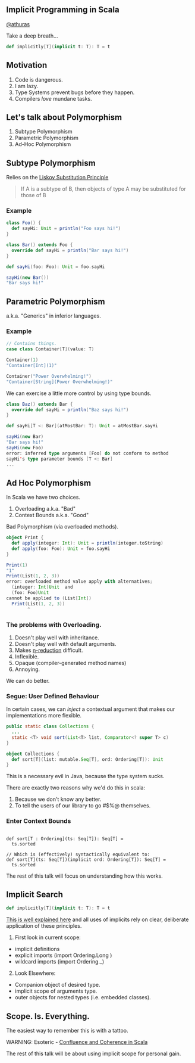 ## Implicit Programming in Scala

[@athuras]("https://www.twitter.com/athuras")


Take a deep breath...

```scala
def implicitly[T](implicit t: T): T = t
```



## Motivation

1. Code is dangerous.
2. I am lazy.
3. Type Systems prevent bugs before they happen.
4. Compilers _love_ mundane tasks.



## Let's talk about Polymorphism

1. Subtype Polymorphism
2. Parametric Polymorphism
3. Ad-Hoc Polymorphism



## Subtype Polymorphism

Relies on the [Liskov Substitution Principle]("https://en.wikipedia.org/wiki/Liskov_substitution_principle")

> If A is a subtype of B, then objects of type A may be substituted for those of B


### Example
```scala
class Foo() {
  def sayHi: Unit = println("Foo says hi!")
}

class Bar() extends Foo {
  override def sayHi = println("Bar says hi!")
}

def sayHi(foo: Foo): Unit = foo.sayHi

sayHi(new Bar())
"Bar says hi!"
```



## Parametric Polymorphism

a.k.a. "Generics" in inferior languages.


### Example
```scala
// Contains things.
case class Container[T](value: T)

Container(1)
"Container[Int](1)"

Container("Power Overwhelming!")
"Container[String](Power Overwhelming!)"
```


We can exercise a little more control by using type bounds.
```scala
class Baz() extends Bar {
  override def sayHi = println("Baz says hi!")
}

def sayHi[T <: Bar](atMostBar: T): Unit = atMostBar.sayHi

sayHi(new Bar)
"Bar says hi!"
sayHi(new Foo)
error: inferred type arguments [Foo] do not conform to method
sayHi's type parameter bounds [T <: Bar]
...
```



## Ad Hoc Polymorphism

In Scala we have two choices.
1. Overloading a.k.a. "Bad"
2. Context Bounds a.k.a. "Good"



Bad Polymorphism (via overloaded methods).

```scala
object Print {
  def apply(integer: Int): Unit = println(integer.toString)
  def apply(foo: Foo): Unit = foo.sayHi
}

Print(1)
"1"
Print(List(1, 2, 3))
error: overloaded method value apply with alternatives;
  (integer: Int)Unit  and
  (foo: Foo)Unit
cannot be applied to (List[Int])
  Print(List(1, 2, 3))
        ^
```


### The problems with Overloading.

1. Doesn't play well with inheritance.
2. Doesn't play well with default arguments.
3. Makes [&eta;-reduction]("https://en.wikipedia.org/wiki/Lambda_calculus#Reduction") difficult.
4. Inflexible.
5. Opaque (compiler-generated method names)
6. Annoying.


We can do better.



### Segue: User Defined Behaviour

In certain cases, we can _inject_ a contextual argument that makes our implementations more flexible.
```java
public static class Collections {
  ...
  static <T> void sort(List<T> list, Comparator<? super T> c)
}
```
```scala
object Collections {
  def sort[T](list: mutable.Seq[T], ord: Ordering[T]): Unit
}
```

This is a necessary evil in Java, because the type system sucks.


There are exactly two reasons why we'd do this in scala:
1. Because we don't know any better.
2. To tell the users of our library to go #$%@ themselves.



### Enter Context Bounds

<pre><code class="scala" data-trim>
def sort[T : Ordering](ts: Seq[T]): Seq[T] =
  ts.sorted

// Which is (effectively) syntactically equivalent to:
def sort[T](ts: Seq[T])(implicit ord: Ordering[T]): Seq[T] =
  ts.sorted
</code></pre>


The rest of this talk will focus on understanding how this works.



## Implicit Search

```scala
def implicitly[T](implicit t: T): T = t
```


[This is well explained here]("http://stackoverflow.com/questions/5598085/where-does-scala-look-for-implicits") and all uses of implicits rely on clear, deliberate application of these principles.

1. First look in current scope:
 - implicit definitions
 - explicit imports (import Ordering.Long )
 - wildcard imports (import Ordering.\_)

2. Look Elsewhere:
 - Companion object of desired type.
 - implicit scope of arguments type.
 - outer objects for nested types (i.e. embedded classes).


## Scope. Is. Everything.
The easiest way to remember this is with a tattoo.

WARNING: Esoteric - [Confluence and Coherence in Scala]("http://blog.ezyang.com/2014/07/type-classes-confluence-coherence-global-uniqueness/")



The rest of this talk will be about using implicit scope for personal gain.
